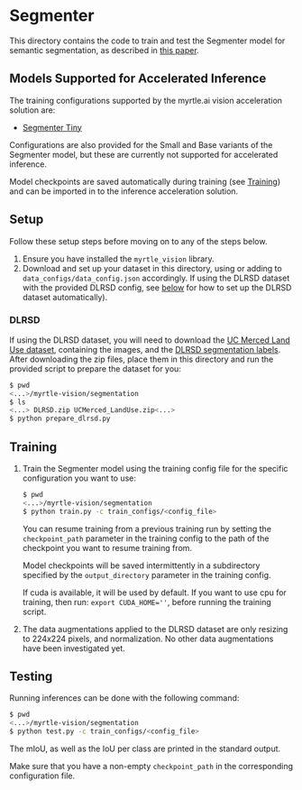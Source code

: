 # Segmenter

This directory contains the code to train and test the Segmenter model
for semantic segmentation, as described in [this
paper](https://arxiv.org/pdf/2105.05633.pdf).

## Models Supported for Accelerated Inference

The training configurations supported by the myrtle.ai vision acceleration
solution are:

- [Segmenter Tiny](train_configs/seg_tiny.json)

Configurations are also provided for the Small and Base variants of the
Segmenter model, but these are currently not supported for accelerated
inference.

Model checkpoints are saved automatically during training (see
[Training](#training)) and can be imported in to the inference acceleration
solution.

## Setup

Follow these setup steps before moving on to any of the steps below.

1. Ensure you have installed the `myrtle_vision` library.
2. Download and set up your dataset in this directory, using or adding to
   `data_configs/data_config.json` accordingly. If using the DLRSD dataset with
   the provided DLRSD config, see [below](#DLRSD) for how to set up the DLRSD
   dataset automatically).

### DLRSD

   If using the DLRSD dataset, you will need to download the [UC Merced Land Use
   dataset](http://weegee.vision.ucmerced.edu/datasets/landuse.html), containing
   the images, and the [DLRSD segmentation
   labels](https://sites.google.com/view/zhouwx/dataset). After downloading the
   zip files, place them in this directory and run the provided script to
   prepare the dataset for you:

   ```bash
   $ pwd
   <...>/myrtle-vision/segmentation
   $ ls
   <...> DLRSD.zip UCMerced_LandUse.zip<...>
   $ python prepare_dlrsd.py
   ```
## Training
1. Train the Segmenter model using the training config file for the
   specific configuration you want to use:

   ```bash
   $ pwd
   <...>/myrtle-vision/segmentation
   $ python train.py -c train_configs/<config_file>
   ```

   You can resume training from a previous training run by setting the
   `checkpoint_path` parameter in the training config to the path of the
   checkpoint you want to resume training from.

   Model checkpoints will be saved intermittently in a subdirectory specified by
   the `output_directory` parameter in the training config.

   If cuda is available, it will be used by default. If you want to use cpu for
   training, then run:  `export CUDA_HOME=''`, before running the training script.

2. The data augmentations applied to the DLRSD dataset are only resizing to 224x224
   pixels, and normalization. No other data augmentations have been investigated yet.

## Testing
   Running inferences can be done with the following command:

   ```bash
   $ pwd
   <...>/myrtle-vision/segmentation
   $ python test.py -c train_configs/<config_file>
   ```
   The mIoU, as well as the IoU per class are printed in the standard output.

   Make sure that you have a non-empty `checkpoint_path` in the
   corresponding configuration file.


